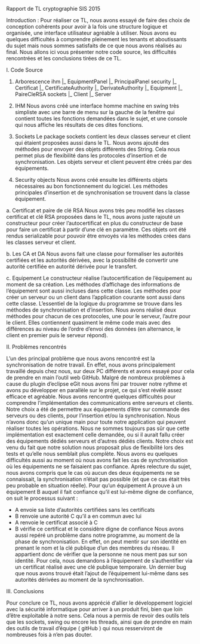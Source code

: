 Rapport de TL cryptographie SIS 2015


Introduction :
Pour réaliser ce TL, nous avons essayé de faire des choix de conception cohérents pour avoir à la fois une structure logique et organisée, une interface utilisateur agréable à utiliser. Nous avons eu quelques difficultés à comprendre pleinement les tenants et aboutissants du sujet mais nous sommes satisfaits de ce que nous avons réalisés au final. Nous allons ici vous présenter notre code source, les difficultés rencontrées et les conclusions tirées de ce TL.

I.	Code Source

1.	Arborescence
ihm
|_	EquipmentPanel
|_	PrincipalPanel
security
|_	Certificat
|_	CertificateAuthority
|_	DerivateAuthority
|_	Equipment
|_	PaireCleRSA
sockets
|_	Client
|_	Server

2.	IHM
Nous avons créé une interface homme machine en swing très simpliste avec une barre de menu sur la gauche de la fenêtre qui contient toutes les fonctions demandées dans le sujet, et une console qui nous affiche les résultats de ces dites fonctions.

3.	Sockets
Le package sockets contient les deux classes serveur et client qui étaient proposées aussi dans le TL. Nous avons ajouté des méthodes pour envoyer des objets différents des String. Cela nous permet plus de flexibilité dans les protocoles d’insertion et de synchronisation. Les objets serveur et client peuvent être créés par des équipements.

4.	Security objects
Nous avons créé ensuite les différents objets nécessaires au bon fonctionnement du logiciel. Les méthodes principales d’insertion et de synchronisation se trouvent dans la classe équipement.

a.	Certificat et paire de clé RSA
Nous avons très peu modifié les classes certificat et clé RSA proposées dans le TL, nous  avons juste rajouté un constructeur pour créer l’autocertificat en plus du constructeur de base pour faire un certificat à partir d’une clé en paramètre. Ces objets ont été rendus serializable pour pouvoir être envoyés via les méthodes crées dans les classes serveur et client.

b.	Les CA et DA
Nous avons fait une classe pour formaliser les autorités certifiées et les autorités dérivées, avec la possibilité de convertir une autorité certifiée en autorité dérivée pour le transfert.

c.	Equipement
Le constructeur réalise l’autocertification de l’équipement au moment de sa création.
Les méthodes d’affichage des informations de l’équipement sont aussi incluses dans cette classe. Les méthodes pour créer un serveur ou un client dans l’application courante sont aussi dans cette classe.
L’essentiel de la logique du programme se trouve dans les méthodes de synchronisation et d’insertion. Nous avons réalisé deux méthodes pour chacun de ces protocoles, une pour le serveur, l’autre pour le client. Elles contiennent quasiment le même code mais avec des différences au niveau de l’ordre d’envoi des données (en alternance, le client en premier puis le serveur répond).



II.	Problèmes rencontrés

L’un des principal problème que nous avons rencontré est la synchronisation de notre travail. En effet, nous avons principalement travaillé depuis chez nous, sur deux PC différents et avons essayé pour cela de prendre en main l’outil web GitHub. Malgré de nombreux problèmes à cause du plugin d’eclipse eGit nous avons fini par trouver notre rythme et avons pu développer en parallèle sur le projet, ce qui s’est révélé assez efficace et agréable.
Nous avons rencontré quelques difficultés pour comprendre l’implémentation des communications entre serveurs et clients. Notre choix a été de permettre aux équipements d’être sur commande des serveurs ou des clients, pour l’insertion et/ou la synchronisation. Nous n’avons donc qu’un unique main pour toute notre application qui peuvent réaliser toutes les opérations.
Nous ne sommes toujours pas sûr que cette implémentation est exactement celle demandée, ou si il aurait fallu créer des équipements dédiés serveurs et d’autres dédiés clients. Notre choix est venu du fait que notre solution nous proposait plus de flexibilité lors des tests et qu’elle nous semblait plus complète.
Nous avons eu quelques difficultés aussi au moment où nous avons fait les cas de synchronisation où les équipements ne se faisaient pas confiance. Après relecture du sujet, nous avons compris que le cas où aucun des deux équipements ne se connaissait, la synchronisation n’était pas possible (et que ce cas était très peu probable en situation réelle).
Pour qu’un équipement A prouve à un équipement B auquel il fait confiance qu’il est lui-même digne de confiance, on suit le processus suivant :
-	A envoie sa liste d’autorités certifiées sans les certificats
-	B renvoie une autorité C qu’il a en commun avec lui
-	A renvoie le certificat associé à C
-	B vérifie ce certificat et le considère digne de confiance
Nous avons aussi repéré un problème dans notre programme, au moment de la phase de synchronisation. En effet, on peut mentir sur son identité en prenant le nom et la clé publique d’un des membres du réseau. Il appartient donc de vérifier que la personne ne nous ment pas sur son identité. Pour cela, nous demandons à l’équipement de s’authentifier via un certificat réalisé avec une clé publique temporaire.
Un dernier bug que nous avons trouvé était l’ajout de l’équipement lui-même dans ses autorités dérivées au moment de la synchronisation.




III.	Conclusions

Pour conclure ce TL, nous avons apprécié d’allier le développement logiciel avec la sécurité informatique pour arriver à un produit fini, bien que loin d’être exploitable à notre sens. Cela nous a permis de revoir des outils tels que les sockets, swing ou encore les threads, ainsi que de prendre en main des outils de travail d’équipe ( gitHub ) qui nous resserviront de nombreuses fois à n’en pas douter.
